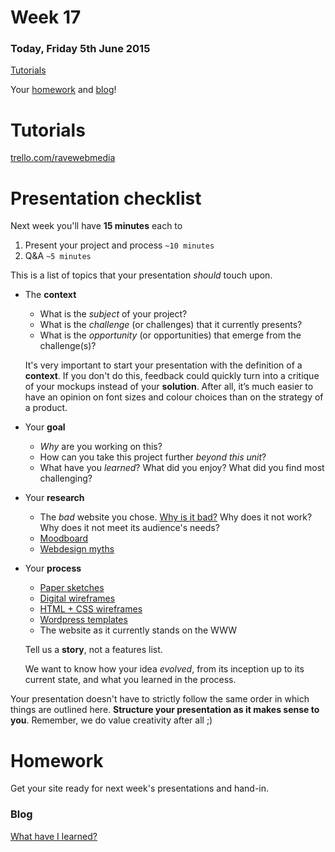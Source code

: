 # Week 17

### Today, Friday 5th June 2015

[Tutorials](#tutorials)

Your [homework](#homework) and [blog](#blog)!




# Tutorials

[trello.com/ravewebmedia](https://trello.com/ravewebmedia)

# Presentation checklist

Next week you'll have **15 minutes** each to 

1. Present your project and process `~10 minutes`
2. Q&A `~5 minutes`


This is a list of topics that your presentation *should* touch upon. 

* The **context**
	* What is the *subject* of your project? 
	* What is the *challenge* (or challenges) that it currently presents?
	* What is the *opportunity* (or opportunities) that emerge from the challenge(s)?
	
	It's very important to start your presentation with the definition of a **context**. If you don't do this, feedback could quickly turn into a critique of your mockups instead of your **solution**. After all, it’s much easier to have an opinion on font sizes and colour choices than on the strategy of a product.
	
* Your **goal**
	* *Why* are you working on this?
	* How can you take this project further *beyond this unit*?
	* What have you *learned*? What did you enjoy? What did you find most challenging? 

* Your **research**	
	* The *bad* website you chose. [Why is it bad?](week-02.md#blog) Why does it not work? Why does it not meet its audience's needs?
	* [Moodboard](week-04.md#homework)
	* [Webdesign myths](week-07.md#blog)

* Your **process**
	* [Paper sketches](week-05.md#sketch-out-your-ideas-on-paper)
	* [Digital wireframes](week-06.md#redraft-your-wireframes)
	* [HTML + CSS wireframes](week-11.md#homework)
	* [Wordpress templates](week-14.md#template)
	* The website as it currently stands on the WWW
	
	Tell us a **story**, not a features list. 
	
	We want to know how your idea *evolved*, from its inception up to its current state, and what you learned in the process.

Your presentation doesn't have to strictly follow the same order in which things are outlined here. **Structure your presentation as it makes sense to you**. Remember, we do value creativity after all ;)




# Homework

Get your site ready for next week's presentations and hand-in.

### Blog

[What have I learned?](https://github.com/RavensbourneWebMedia/Blogging/blob/master/what-did-I-learn.md)